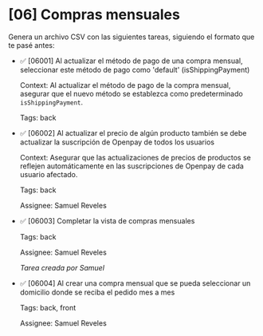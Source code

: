 # [06] Compras mensuales

Genera un archivo CSV con las siguientes tareas, siguiendo el formato que te pasé antes:

- ✅ [06001] Al actualizar el método de pago de una compra mensual, seleccionar este método de pago como 'default' (isShippingPayment)

  Context: Al actualizar el método de pago de la compra mensual, asegurar que el nuevo método se establezca como predeterminado `isShippingPayment`.

  Tags: back

- ✅ [06002] Al actualizar el precio de algún producto también se debe actualizar la suscripción de Openpay de todos los usuarios

  Context: Asegurar que las actualizaciones de precios de productos se reflejen automáticamente en las suscripciones de Openpay de cada usuario afectado.

  Tags: back

  Assignee: Samuel Reveles

- ✅ [06003] Completar la vista de compras mensuales

  Tags: back

  Assignee: Samuel Reveles

  _Tarea creada por Samuel_

- ✅ [06004] Al crear una compra mensual que se pueda seleccionar un domicilio donde se reciba el pedido mes a mes

  Tags: back, front

  Assignee: Samuel Reveles